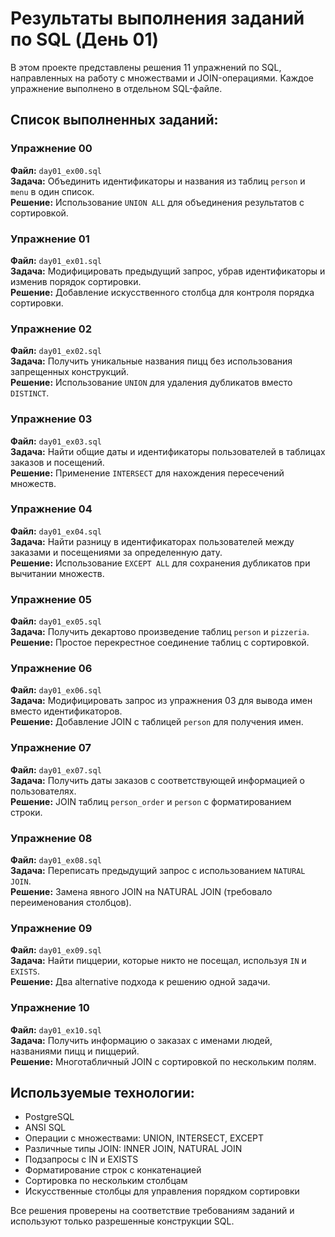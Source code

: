 # Результаты выполнения заданий по SQL (День 01)

В этом проекте представлены решения 11 упражнений по SQL, направленных на работу с множествами и JOIN-операциями. Каждое упражнение выполнено в отдельном SQL-файле.

## Список выполненных заданий:

### Упражнение 00
**Файл:** `day01_ex00.sql`  
**Задача:** Объединить идентификаторы и названия из таблиц `person` и `menu` в один список.  
**Решение:** Использование `UNION ALL` для объединения результатов с сортировкой.

### Упражнение 01
**Файл:** `day01_ex01.sql`  
**Задача:** Модифицировать предыдущий запрос, убрав идентификаторы и изменив порядок сортировки.  
**Решение:** Добавление искусственного столбца для контроля порядка сортировки.

### Упражнение 02
**Файл:** `day01_ex02.sql`  
**Задача:** Получить уникальные названия пицц без использования запрещенных конструкций.  
**Решение:** Использование `UNION` для удаления дубликатов вместо `DISTINCT`.

### Упражнение 03
**Файл:** `day01_ex03.sql`  
**Задача:** Найти общие даты и идентификаторы пользователей в таблицах заказов и посещений.  
**Решение:** Применение `INTERSECT` для нахождения пересечений множеств.

### Упражнение 04
**Файл:** `day01_ex04.sql`  
**Задача:** Найти разницу в идентификаторах пользователей между заказами и посещениями за определенную дату.  
**Решение:** Использование `EXCEPT ALL` для сохранения дубликатов при вычитании множеств.

### Упражнение 05
**Файл:** `day01_ex05.sql`  
**Задача:** Получить декартово произведение таблиц `person` и `pizzeria`.  
**Решение:** Простое перекрестное соединение таблиц с сортировкой.

### Упражнение 06
**Файл:** `day01_ex06.sql`  
**Задача:** Модифицировать запрос из упражнения 03 для вывода имен вместо идентификаторов.  
**Решение:** Добавление JOIN с таблицей `person` для получения имен.

### Упражнение 07
**Файл:** `day01_ex07.sql`  
**Задача:** Получить даты заказов с соответствующей информацией о пользователях.  
**Решение:** JOIN таблиц `person_order` и `person` с форматированием строки.

### Упражнение 08
**Файл:** `day01_ex08.sql`  
**Задача:** Переписать предыдущий запрос с использованием `NATURAL JOIN`.  
**Решение:** Замена явного JOIN на NATURAL JOIN (требовало переименования столбцов).

### Упражнение 09
**Файл:** `day01_ex09.sql`  
**Задача:** Найти пиццерии, которые никто не посещал, используя `IN` и `EXISTS`.  
**Решение:** Два alternative подхода к решению одной задачи.

### Упражнение 10
**Файл:** `day01_ex10.sql`  
**Задача:** Получить информацию о заказах с именами людей, названиями пицц и пиццерий.  
**Решение:** Многотабличный JOIN с сортировкой по нескольким полям.

## Используемые технологии:
- PostgreSQL
- ANSI SQL
- Операции с множествами: UNION, INTERSECT, EXCEPT
- Различные типы JOIN: INNER JOIN, NATURAL JOIN
- Подзапросы с IN и EXISTS
- Форматирование строк с конкатенацией
- Сортировка по нескольким столбцам
- Искусственные столбцы для управления порядком сортировки

Все решения проверены на соответствие требованиям заданий и используют только разрешенные конструкции SQL.